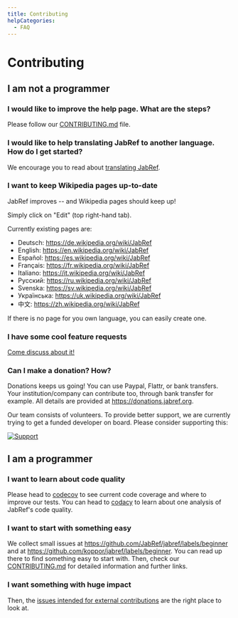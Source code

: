 ```yaml
---
title: Contributing
helpCategories:
  - FAQ
---
```

# Contributing

## I am not a programmer

### I would like to improve the help page. What are the steps?

Please follow our [CONTRIBUTING.md](https://github.com/JabRef/help.jabref.org/blob/gh-pages/CONTRIBUTING.md) file.

### I would like to help translating JabRef to another language. How do I get started?

We encourage you to read about [translating JabRef](TranslatingGUI).

### I want to keep Wikipedia pages up-to-date

JabRef improves -- and Wikipedia pages should keep up!

Simply click on "Edit" (top right-hand tab).

Currently existing pages are:

- Deutsch: <https://de.wikipedia.org/wiki/JabRef>
- English: <https://en.wikipedia.org/wiki/JabRef>
- Español: <https://es.wikipedia.org/wiki/JabRef>
- Français: <https://fr.wikipedia.org/wiki/JabRef>
- Italiano: <https://it.wikipedia.org/wiki/JabRef>
- Русский: <https://ru.wikipedia.org/wiki/JabRef>
- Svenska: <https://sv.wikipedia.org/wiki/JabRef>
- Українська: <https://uk.wikipedia.org/wiki/JabRef>
- 中文: <https://zh.wikipedia.org/wiki/JabRef>

If there is no page for you own language, you can easily create one.

### I have some cool feature requests

[Come discuss about it!](http://discourse.jabref.org/)

### Can I make a donation? How?

Donations keeps us going! You can use Paypal, Flattr, or bank transfers. Your institution/company can contribute too, through bank transfer for example. All details are provided at <https://donations.jabref.org>.

Our team consists of volunteers. To provide better support, we are currently trying to get a funded developer on board. Please consider supporting this:

[![Support](https://supporterhq.com/api/b/8rzilokn64agwryeus1y17b0r/JabRef)](https://supporterhq.com/support/8rzilokn64agwryeus1y17b0r/JabRef)

## I am a programmer

### I want to learn about code quality

Please head to [codecov](https://codecov.io/github/JabRef/jabref) to see current code coverage and where to improve our tests. You can head to [codacy](https://www.codacy.com/app/simonharrer/jabref/dashboard) to learn about one analysis of JabRef's code quality.

### I want to start with something easy

We collect small issues at <https://github.com/JabRef/jabref/labels/beginner> and at <https://github.com/koppor/jabref/labels/beginner>. You can read up there to find something easy to start with. Then, check our [CONTRIBUTING.md](https://github.com/JabRef/jabref/blob/master/CONTRIBUTING.md) for detailed information and further links.

### I want something with huge impact

Then, the [issues intended for external contributions](https://github.com/JabRef/jabref/labels/help-wanted) are the right place to look at.